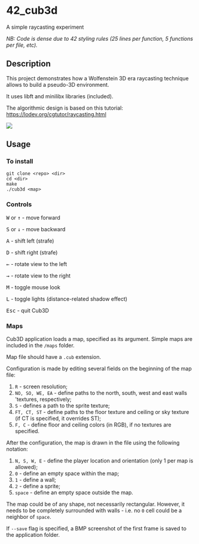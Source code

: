 # 42_cub3d

A simple raycasting experiment

*NB: Code is dense due to 42 styling rules (25 lines per function, 5 functions per file, etc).*

## Description

This project demonstrates how a Wolfenstein 3D era raycasting technique allows to build a pseudo-3D environment.

It uses libft and minilibx libraries (included).

The algorithmic design is based on this tutorial: https://lodev.org/cgtutor/raycasting.html

<img src="demo.gif"/>

## Usage
### To install
```
git clone <repo> <dir>
cd <dir>
make
./cub3d <map>
```

### Controls

<kbd>W</kbd> or <kbd>↑</kbd> - move forward

<kbd>S</kbd> or <kbd>↓</kbd> - move backward

<kbd>A</kbd> - shift left (strafe)

<kbd>D</kbd> - shift right (strafe)

<kbd>←</kbd> - rotate view to the left

<kbd>→</kbd> - rotate view to the right

<kbd>M</kbd> - toggle mouse look

<kbd>L</kbd> - toggle lights (distance-related shadow effect)

<kbd>Esc</kbd> - quit Cub3D

### Maps
Cub3D application loads a map, specified as its argument. Simple maps are included in the `/maps` folder.

Map file should have a `.cub` extension.

Configuration is made by editing several fields on the beginning of the map file:
1. `R` - screen resolution;
2. `NO, SO, WE, EA` - define paths to the north, south, west and east walls 'textures, respectively;
3. `S` - defines a path to the sprite texture;
4. `FT, CT, ST` - define paths to the floor texture and ceiling or sky texture (if CT is specified, it overrides ST);
5. `F, C` - define floor and ceiling colors (in RGB), if no textures are specified.

After the configuration, the map is drawn in the file using the following notation:
1. `N, S, W, E` - define the player location and orientation (only 1 per map is allowed);
2. `0` - define an empty space within the map;
3. `1` - define a wall;
4. `2` - define a sprite;
5. `space` - define an empty space outside the map.

The map could be of any shape, not necessarily rectangular. However, it needs to be completely surrounded with walls - i.e. no `0` cell could be a neighbor of `space`.

If `--save` flag is specified, a BMP screenshot of the first frame is saved to the application folder.
